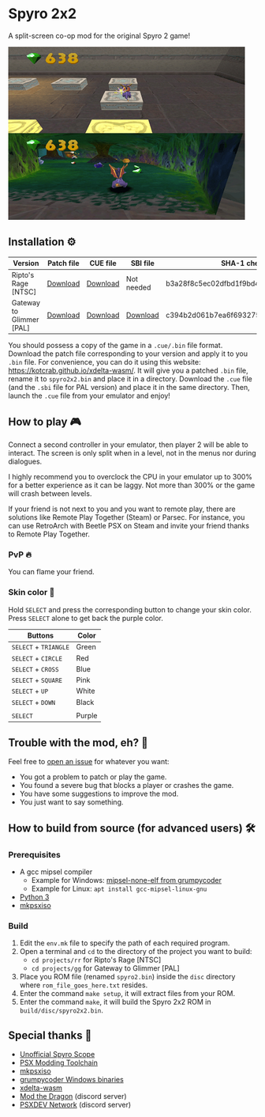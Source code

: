 # Spyro 2x2

A split-screen co-op mod for the original Spyro 2 game!

![Spyro 2x2](showcase.png)

## Installation ⚙️

| Version                  | Patch file                     | CUE file                 | SBI file                 | SHA-1 checksum                           |
| -------                  | ------------------------------ | ------------------------ | ------------------------ | ---------------------------------------- |
| Ripto's Rage [NTSC]      | [Download][spyro2x2_rr.xdelta] | [Download][spyro2x2.cue] | Not needed               | b3a28f8c5ec02dfbd1f9bd47adbe1d75186a5d3f |
| Gateway to Glimmer [PAL] | [Download][spyro2x2_gg.xdelta] | [Download][spyro2x2.cue] | [Download][spyro2x2.sbi] | c394b2d061b7ea6f693275f92a622191db57c7e5 |

You should possess a copy of the game in a `.cue/.bin` file format. Download the patch file corresponding to your version and apply it to you `.bin` file. For convenience, you can do it using this website: https://kotcrab.github.io/xdelta-wasm/. It will give you a patched `.bin` file, rename it to `spyro2x2.bin` and place it in a directory. Download the `.cue` file (and the `.sbi` file for PAL version) and place it in the same directory. Then, launch the `.cue` file from your emulator and enjoy!

## How to play 🎮

Connect a second controller in your emulator, then player 2 will be able to interact. The screen is only split when in a level, not in the menus nor during dialogues.

I highly recommend you to overclock the CPU in your emulator up to 300% for a better experience as it can be laggy. Not more than 300% or the game will crash between levels.

If your friend is not next to you and you want to remote play, there are solutions like Remote Play Together (Steam) or Parsec. For instance, you can use RetroArch with Beetle PSX on Steam and invite your friend thanks to Remote Play Together.

### PvP 🔥

You can flame your friend.

### Skin color 🎨

Hold `SELECT` and press the corresponding button to change your skin color. Press `SELECT` alone to get back the purple color.

| Buttons               | Color  |
| --------------------- | ------ |
| `SELECT` + `TRIANGLE` | Green  |
| `SELECT` + `CIRCLE`   | Red    |
| `SELECT` + `CROSS`    | Blue   |
| `SELECT` + `SQUARE`   | Pink   |
| `SELECT` + `UP`       | White  |
| `SELECT` + `DOWN`     | Black  |
|                       |        |
| `SELECT`              | Purple |

## Trouble with the mod, eh? 🚧

Feel free to [open an issue](https://github.com/Spyromain/Spyro2x2/issues/new) for whatever you want:
-   You got a problem to patch or play the game.
-   You found a severe bug that blocks a player or crashes the game.
-   You have some suggestions to improve the mod.
-   You just want to say something.

## How to build from source (for advanced users) 🛠️

### Prerequisites

-   A gcc mipsel compiler
    -   Example for Windows: [mipsel-none-elf from grumpycoder](https://static.grumpycoder.net/pixel/mips/)
    -   Example for Linux: `apt install gcc-mipsel-linux-gnu`
-   [Python 3](https://www.python.org/downloads/)
-   [mkpsxiso](https://github.com/Lameguy64/mkpsxiso)

### Build

1.  Edit the `env.mk` file to specify the path of each required program.
2.  Open a terminal and `cd` to the directory of the project you want to build:
    -   `cd projects/rr` for Ripto's Rage [NTSC]
    -   `cd projects/gg` for Gateway to Glimmer [PAL]
3.  Place you ROM file (renamed `spyro2.bin`) inside the `disc` directory where `rom_file_goes_here.txt` resides.
4.  Enter the command `make setup`, it will extract files from your ROM.
5.  Enter the command `make`, it will build the Spyro 2x2 ROM in `build/disc/spyro2x2.bin`.

## Special thanks 🐲

-   [Unofficial Spyro Scope](https://github.com/FranklyGD/Spyro-Scope)
-   [PSX Modding Toolchain](https://github.com/mateusfavarin/psx-modding-toolchain)
-   [mkpsxiso](https://github.com/Lameguy64/mkpsxiso)
-   [grumpycoder Windows binaries](https://static.grumpycoder.net/pixel/mips/)
-   [xdelta-wasm](https://github.com/kotcrab/xdelta-wasm)
-   [Mod the Dragon](https://discord.com/invite/z3BbjANWCz) (discord server)
-   [PSXDEV Network](https://discord.com/invite/p5ES9TBf) (discord server)


[spyro2x2_rr.xdelta]: https://github.com/Spyromain/Spyro2x2/releases/download/v1.0.0/spyro2x2_rr.xdelta
[spyro2x2_gg.xdelta]: https://github.com/Spyromain/Spyro2x2/releases/download/v1.0.0/spyro2x2_gg.xdelta
[spyro2x2.cue]: https://github.com/Spyromain/Spyro2x2/releases/download/v1.0.0/spyro2x2.cue
[spyro2x2.sbi]: https://github.com/Spyromain/Spyro2x2/releases/download/v1.0.0/spyro2x2.sbi
